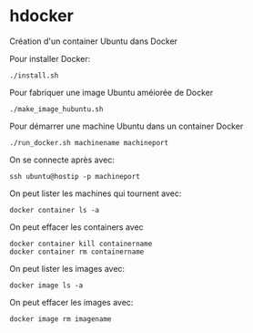 # hdocker

Création d'un container Ubuntu dans Docker 

Pour installer Docker:

`./install.sh`

Pour fabriquer une image Ubuntu améiorée de Docker

`./make_image_hubuntu.sh`

Pour démarrer une machine Ubuntu dans un container Docker

`./run_docker.sh machinename machineport`

On se connecte après avec:

`ssh ubuntu@hostip -p machineport`

On peut lister les machines qui tournent avec:

`docker container ls -a`

On peut effacer les containers avec

```
docker container kill containername
docker container rm containername
```

On peut lister les images avec:

`docker image ls -a`

On peut effacer les images avec:

`docker image rm imagename`







